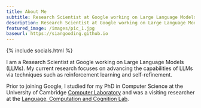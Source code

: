 ```yaml
---
title: About Me
subtitle: Research Scientist at Google working on Large Language Models 
description: Research Scientist at Google working on Large Language Models
featured_image: /images/pic_1.jpg
baseurl: https://siangooding.github.io
---
```

{% include socials.html %}


I am a Research Scientist at Google working on Large Language Models (LLMs). My current research focuses on advancing the capabilities of LLMs via techniques such as reinforcement learning and self-refinement. 

Prior to joining Google, I studied for my PhD in Computer Science at the University of Cambridge <a href="https://www.cl.cam.ac.uk">Computer Laboratory</a> and was a visiting researcher at the <a href= "https://lacclab.github.io">Language, Computation and Cognition Lab</a>.